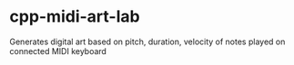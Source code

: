 # cpp-midi-art-lab
Generates digital art based on pitch, duration, velocity of notes played on connected MIDI keyboard
